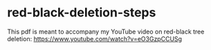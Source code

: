 # red-black-deletion-steps
This pdf is meant to accompany my YouTube video on red-black tree deletion:
https://www.youtube.com/watch?v=eO3GzpCCUSg
